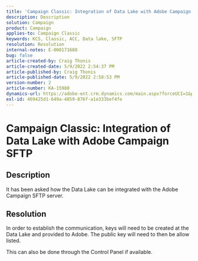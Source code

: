 ```yaml
---
title: 'Campaign Classic: Integration of Data Lake with Adobe Campaign SFTP'
description: Description
solution: Campaign
product: Campaign
applies-to: Campaign Classic
keywords: KCS, Classic, ACC, Data lake, SFTP
resolution: Resolution
internal-notes: E-000171688
bug: false
article-created-by: Craig Thonis
article-created-date: 5/9/2022 2:54:37 PM
article-published-by: Craig Thonis
article-published-date: 5/9/2022 2:58:53 PM
version-number: 2
article-number: KA-15980
dynamics-url: https://adobe-ent.crm.dynamics.com/main.aspx?forceUCI=1&pagetype=entityrecord&etn=knowledgearticle&id=537447ec-a7cf-ec11-a7b5-00224809c196
exl-id: 469425d1-649a-4859-876f-a1e333bef4fe
---
```

# Campaign Classic: Integration of Data Lake with Adobe Campaign SFTP

## Description


It has been asked how the Data Lake can be integrated with the Adobe Campaign SFTP server.


## Resolution


In order to establish the communication, keys will need to be created at the Data Lake and provided to Adobe. The public key will need to then be allow listed.



This can also be done through the Control Panel if available.
